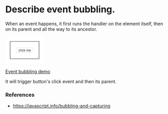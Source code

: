 # Describe event bubbling.
When an event happens, it first runs the handler on the element itself, then on its parent and all the way to its ancestor.

<img src="../../assets/images/event-bubbling.png" alt="event bubbling" width="120" />

[Event bubbling demo](https://codepen.io/kmsheng/pen/Yggyxq)

It will trigger button's click event and then its parent.

### References
 - https://javascript.info/bubbling-and-capturing
